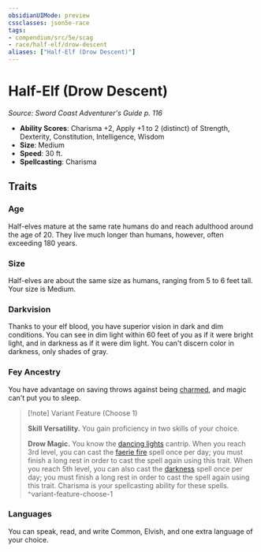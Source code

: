 ```yaml
---
obsidianUIMode: preview
cssclasses: json5e-race
tags:
- compendium/src/5e/scag
- race/half-elf/drow-descent
aliases: ["Half-Elf (Drow Descent)"]
---
```

# Half-Elf (Drow Descent)
*Source: Sword Coast Adventurer's Guide p. 116*  

- **Ability Scores**: Charisma +2, Apply +1 to 2 (distinct) of Strength, Dexterity, Constitution, Intelligence, Wisdom
- **Size**: Medium
- **Speed**: 30 ft.
- **Spellcasting**: Charisma

## Traits

### Age

Half-elves mature at the same rate humans do and reach adulthood around the age of 20. They live much longer than humans, however, often exceeding 180 years.

### Size

Half-elves are about the same size as humans, ranging from 5 to 6 feet tall. Your size is Medium.

### Darkvision

Thanks to your elf blood, you have superior vision in dark and dim conditions. You can see in dim light within 60 feet of you as if it were bright light, and in darkness as if it were dim light. You can't discern color in darkness, only shades of gray.

### Fey Ancestry

You have advantage on saving throws against being [charmed](/3-Mechanics/CLI/rules/conditions.md#charmed), and magic can't put you to sleep.

> [!note] Variant Feature (Choose 1)
> 
> **Skill Versatility.** You gain proficiency in two skills of your choice.
> 
> **Drow Magic.** You know the [dancing lights](/3-Mechanics/CLI/spells/dancing-lights.md) cantrip. When you reach 3rd level, you can cast the [faerie fire](/3-Mechanics/CLI/spells/faerie-fire.md) spell once per day; you must finish a long rest in order to cast the spell again using this trait. When you reach 5th level, you can also cast the [darkness](/3-Mechanics/CLI/spells/darkness.md) spell once per day; you must finish a long rest in order to cast the spell again using this trait. Charisma is your spellcasting ability for these spells.
^variant-feature-choose-1

### Languages

You can speak, read, and write Common, Elvish, and one extra language of your choice.